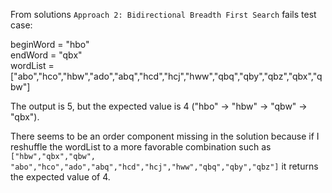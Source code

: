 From solutions `Approach 2: Bidirectional Breadth First Search` fails test case:

beginWord = "hbo" <br/>
endWord = "qbx" <br/>
wordList = ["abo","hco","hbw","ado","abq","hcd","hcj","hww","qbq","qby","qbz","qbx","qbw"] <br/>

The output is 5, but the expected value is 4 ("hbo" -> "hbw" -> "qbw" -> "qbx").

There seems to be an order component missing in the solution because if I reshuffle the wordList to a 
more favorable combination such as `["hbw","qbx","qbw", "abo","hco","ado","abq","hcd","hcj","hww","qbq","qby","qbz"]` it 
returns the expected value of 4.
